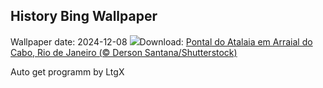 ## History Bing Wallpaper
Wallpaper date: 2024-12-08
![](https://www.bing.com/th?id=OHR.ArraialdoCabo_PT-BR0624214500_UHD.jpg&w=1000)Download: [Pontal do Atalaia em Arraial do Cabo, Rio de Janeiro (© Derson Santana/Shutterstock)](https://www.bing.com/th?id=OHR.ArraialdoCabo_PT-BR0624214500_UHD.jpg)

Auto get programm by LtgX
